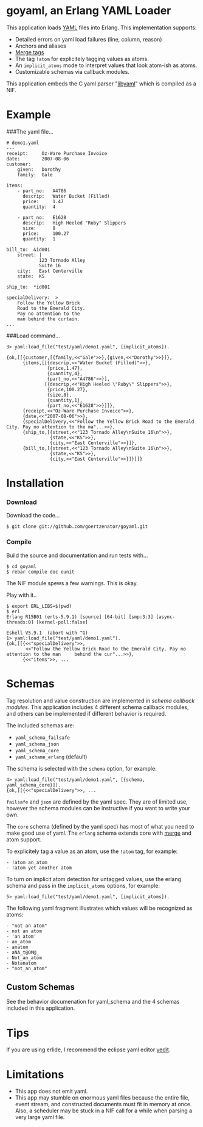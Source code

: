 # goyaml, an Erlang YAML Loader

This application loads [YAML](http://en.wikipedia.org/wiki/Yaml) files into Erlang.  This implementation supports:

* Detailed errors on yaml load failures (line, column, reason)
* Anchors and aliases
* [Merge tags](http://yaml.org/type/merge.html)
* The tag `!atom` for explicitely tagging values as atoms.
* An `implicit_atoms` mode to interpret values that look atom-ish as atoms.
* Customizable schemas via callback modules.

This application embeds the C yaml parser "[libyaml](http://pyyaml.org/wiki/LibYAML)" which is compiled as a NIF.
 
# Example

###The yaml file...

	# demo1.yaml
	---
	receipt:     Oz-Ware Purchase Invoice
	date:        2007-08-06
	customer:
	    given:   Dorothy
	    family:  Gale
	
	items:
	    - part_no:   A4786
	      descrip:   Water Bucket (Filled)
	      price:     1.47
	      quantity:  4
	
	    - part_no:   E1628
	      descrip:   High Heeled "Ruby" Slippers
	      size:      8
	      price:     100.27
	      quantity:  1
	
	bill_to:  &id001
	    street: |
	            123 Tornado Alley
	            Suite 16
	    city:   East Centerville
	    state:  KS
	
	ship_to:  *id001
	
	specialDelivery:  >
	    Follow the Yellow Brick
	    Road to the Emerald City.
	    Pay no attention to the
	    man behind the curtain.
	...



###Load command...

	3> yaml:load_file("test/yaml/demo1.yaml", [implicit_atoms]).

	{ok,[[{customer,[{family,<<"Gale">>},{given,<<"Dorothy">>}]},
	      {items,[[{descrip,<<"Water Bucket (Filled)">>},
	               {price,1.47},
	               {quantity,4},
	               {part_no,<<"A4786">>}],
	              [{descrip,<<"High Heeled \"Ruby\" Slippers">>},
	               {price,100.27},
	               {size,8},
	               {quantity,1},
	               {part_no,<<"E1628">>}]]},
	      {receipt,<<"Oz-Ware Purchase Invoice">>},
	      {date,<<"2007-08-06">>},
	      {specialDelivery,<<"Follow the Yellow Brick Road to the Emerald City. Pay no attention to the ma"...>>},
	      {ship_to,[{street,<<"123 Tornado Alley\nSuite 16\n">>},
	                {state,<<"KS">>},
	                {city,<<"East Centerville">>}]},
	      {bill_to,[{street,<<"123 Tornado Alley\nSuite 16\n">>},
	                {state,<<"KS">>},
	                {city,<<"East Centerville">>}]}]]}


# Installation

### Download
Download the code...

	$ git clone git://github.com/goertzenator/goyaml.git

### Compile
Build the source and documentation and run tests with...

	$ cd goyaml
	$ rebar compile doc eunit

The NIF module spews a few warnings.  This is okay.

Play with it..

	$ export ERL_LIBS=$(pwd)
	$ erl
	Erlang R15B01 (erts-5.9.1) [source] [64-bit] [smp:3:3] [async-threads:0] [kernel-poll:false]
	
	Eshell V5.9.1  (abort with ^G)
	1> yaml:load_file("test/yaml/demo1.yaml").
	{ok,[[{<<"specialDelivery">>,
	       <<"Follow the Yellow Brick Road to the Emerald City. Pay no attention to the man 	behind the cur"...>>},
	      {<<"items">>, ...



# Schemas

Tag resolution and value construction are implemented in *schema callback modules*.  This application includes 4 different schema callback modules, and others can be implemented if different behavior is required.

The included schemas are:

* `yaml_schema_failsafe`
* `yaml_schema_json`
* `yaml_schema_core`
* `yaml_schame_erlang` (default)

The schema is selected with the `schema` option, for example:

	4> yaml:load_file("test/yaml/demo1.yaml", [{schema, yaml_schema_core}]).
	{ok,[[{<<"specialDelivery">>, ...



`failsafe` and `json` are defined by the yaml spec.  They are of limited use, however the schema modules can be instructive if you want to write your own.

The `core` schema (defined by the yaml spec) has most of what you need to make good use of yaml.  The `erlang` schema extends core with [merge](http://yaml.org/type/merge.html) and atom support.

To explicitely tag a value as an atom, use the `!atom` tag, for example:

	- !atom an_atom
	- !atom yet another atom

To turn on implicit atom detection for untagged values, use the erlang schema and pass in the `implicit_atoms` options, for example:

	5> yaml:load_file("test/yaml/demo1.yaml", [implicit_atoms]). 

The following yaml fragment illustrates which values will be recognized as atoms:

	- "not an atom"
	- not an atom
	- 'an atom'
	- an_atom
	- anatom
	- aNA_t@OM@_
	- Not_an_atom
	- Notanatom
	- "not_an_atom"


## Custom Schemas

See the behavior documenation for yaml_schema and the 4 schemas included in this application.

# Tips

If you are using erlide, I recommend the eclipse yaml editor [yedit](http://code.google.com/p/yedit/).

# Limitations

* This app does not emit yaml.
* This app may stumble on enormous yaml files because the entire file, event stream, and constructed documents must fit in memory at once.  Also, a scheduler may be stuck in a NIF call for a while when parsing a very large yaml file.


